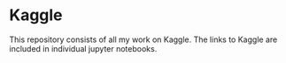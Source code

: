 # Kaggle

This repository consists of all my work on Kaggle.
The links to Kaggle are included in individual jupyter notebooks.

